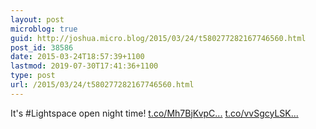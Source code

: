 ```yaml
---
layout: post
microblog: true
guid: http://joshua.micro.blog/2015/03/24/t580277282167746560.html
post_id: 38586
date: 2015-03-24T18:57:39+1100
lastmod: 2019-07-30T17:41:36+1100
type: post
url: /2015/03/24/t580277282167746560.html
---
```

It's #Lightspace open night time! [t.co/Mh7BjKvpC...](http://t.co/Mh7BjKvpCj) [t.co/vvSgcyLSK...](http://t.co/vvSgcyLSKb)
